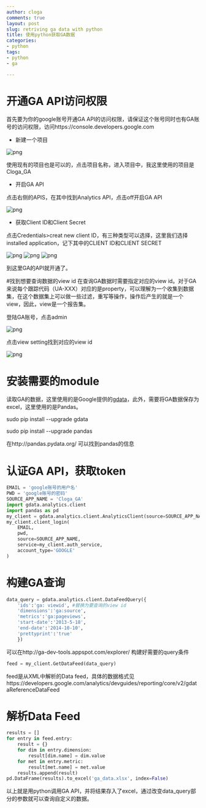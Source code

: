 ```yaml
---
author: cloga
comments: true
layout: post
slug: retriving ga data with python
title: 使用python获取GA数据
categories:
- python
tags:
- python
- ga

---
```

# 开通GA API访问权限
首先要为你的google账号开通GA API的访问权限，请保证这个账号同时也有GA账号的访问权限，访问https://console.developers.google.com

* 新建一个项目

![png](http://cloga.info/files/creatproject.png)

使用现有的项目也是可以的，点击项目名称，进入项目中，我这里使用的项目是Cloga_GA

* 开启GA API

点击右侧的APIS，在其中找到Analytics API，点击off开启GA API

![png](http://cloga.info/files/enableapi.png)

* 获取Client ID和Client Secret

点击Credentials>creat new client ID，有三种类型可以选择，这里我们选择installed application，记下其中的CLIENT ID和CLIENT SECRET

![png](http://cloga.info/files/Clientid.png)
![png](http://cloga.info/files/Clienttype.png)
![png](http://cloga.info/files/secret.png)

到这里GA的API就开通了。

#找到想要查询数据的view id
在查询GA数据时需要指定对应的view id。对于GA来说每个跟踪代码（UA-XXX）对应的是property，可以理解为一个收集到数据集，在这个数据集上可以做一些过滤，重写等操作，操作后产生的就是一个view，因此，view是一个报告集。

登陆GA账号，点击admin

![png](http://cloga.info/files/admin.png)

点击view setting找到对应的view id

![png](http://cloga.info/files/viewid.png)

# 安装需要的module
读取GA的数据，这里使用的是Google提供的[gdata](http://code.google.com/p/gdata-python-client/)，此外，需要将GA数据保存为excel，这里使用的是Pandas。

sudo  pip install --upgrade gdata

sudo pip install --upgrade pandas

在http://pandas.pydata.org/ 可以找到pandas的信息

# 认证GA API，获取token

```python
EMAIL = 'google账号的用户名'
PWD = 'google账号的密码'
SOURCE_APP_NAME = 'Cloga_GA'
import gdata.analytics.client
import pandas as pd
my_client = gdata.analytics.client.AnalyticsClient(source=SOURCE_APP_NAME)#实例化GA Client
my_client.client_login(
    EMAIL,
    pwd,
    source=SOURCE_APP_NAME,
    service=my_client.auth_service,
    account_type='GOOGLE'
)
```

# 构建GA查询

```python
data_query = gdata.analytics.client.DataFeedQuery({
    'ids':'ga: viewid', #替换为要查询的view id
    'dimensions':'ga:source',
    'metrics':'ga:pageviews',
    'start-date':'2013-5-18',
    'end-date':'2014-10-10',
    'prettyprint':'true'
    })
```

可以在http://ga-dev-tools.appspot.com/explorer/ 构建好需要的query条件

```python
feed = my_client.GetDataFeed(data_query)
```

feed是从XML中解析的Data feed，具体的数据格式见https://developers.google.com/analytics/devguides/reporting/core/v2/gdataReferenceDataFeed

# 解析Data Feed

```python
results = []
for entry in feed.entry:
    result = {}
    for dim in entry.dimension:
        result[dim.name] = dim.value
    for met in entry.metric:
        result[met.name] = met.value
    results.append(result)
pd.DataFrame(results).to_excel('ga_data.xlsx', index=False)
```

以上就是用python调用GA API，并将结果存入了excel，通过改变data_query部分的参数就可以查询自定义的数据。
